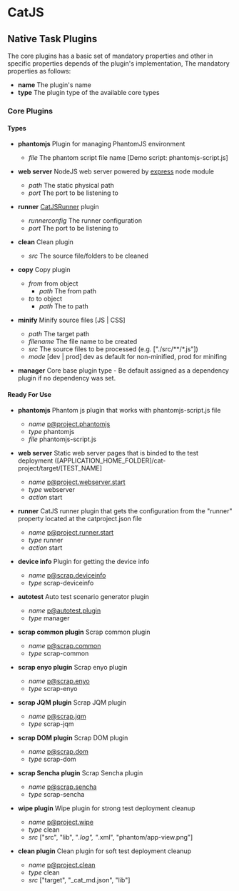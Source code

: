CatJS
==============

## Native Task Plugins
  The core plugins has a basic set of mandatory properties and other in specific properties depends of the plugin's implementation,
  The mandatory properties as follows:
  
  * **name** The plugin's name
  * **type** The plugin type of the available core types

### Core Plugins

#### Types
      
* **phantomjs** Plugin for managing PhantomJS environment      
    + *file* The phantom script file name [Demo script: phantomjs-script.js]
  
* **web server** NodeJS web server powered by [express](https://www.npmjs.org/package/express) node module
    + *path* The static physical path 
    + *port* The port to be listening to
    
* **runner** [CatJSRunner]() plugin   
    + *runnerconfig* The runner configuration 
    + *port* The port to be listening to
    
* **clean** Clean plugin   
    + *src* The source file/folders to be cleaned
      
* **copy**  Copy plugin
    + *from* from object
        + *path* The from path
    + *to* to object
        + *path* The to path
      
* **minify**  Minify source files [JS | CSS]
    + *path* The target path
    + *filename* The file name to be created
    + *src* The source files to be processed (e.g. ["./src/**/*.js"])
    + *mode* [dev | prod] dev as default for non-minified, prod for minifing
       
* **manager** Core base plugin type - Be default assigned as a dependency plugin if no dependency was set.
    

#### Ready For Use 

* **phantomjs** Phantom js plugin that works with phantomjs-script.js file
     + *name* p@project.phantomjs
     + *type* phantomjs
     + *file* phantomjs-script.js

* **web server** Static web server pages that is binded to the test deployment ([APPLICATION_HOME_FOLDER]/cat-project/target/[TEST_NAME] 
     + *name* p@project.webserver.start
     + *type* webserver
     + *action* start

* **runner** CatJS runner plugin that gets the configuration from the "runner" property located at the catproject.json file 
     + *name* p@project.runner.start
     + *type* runner
     + *action* start

* **device info** Plugin for getting the device info 
     + *name* p@scrap.deviceinfo
     + *type* scrap-deviceinfo
          
* **autotest** Auto test scenario generator plugin 
     + *name* p@autotest.plugin
     + *type* manager
     
* **scrap common plugin** Scrap common plugin 
     + *name* p@scrap.common
     + *type* scrap-common
     
* **scrap enyo plugin** Scrap enyo plugin 
     + *name* p@scrap.enyo
     + *type* scrap-enyo
    
* **scrap JQM plugin** Scrap JQM plugin 
     + *name* p@scrap.jqm
     + *type* scrap-jqm
     
* **scrap DOM plugin** Scrap DOM plugin 
     + *name* p@scrap.dom
     + *type* scrap-dom
     
* **scrap Sencha plugin** Scrap Sencha plugin 
     + *name* p@scrap.sencha
     + *type* scrap-sencha

* **wipe plugin** Wipe plugin for strong test deployment cleanup 
     + *name* p@project.wipe
     + *type* clean
     + *src*  ["src", "lib", "*.log", "*.xml", "phantom/app-view.png"]

* **clean plugin** Clean plugin for soft test deployment cleanup 
     + *name* p@project.clean
     + *type* clean
     + *src*  ["target", "_cat_md.json", "lib"]


